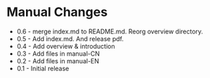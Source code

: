 # Manual Changes

* 0.6 - merge index.md to README.md. Reorg overview directory.
* 0.5 - Add index.md. And release pdf.
* 0.4 - Add overview & introduction
* 0.3 - Add files in manual-CN
* 0.2 - Add files in manual-EN
* 0.1 - Initial release
